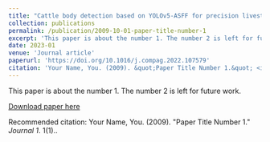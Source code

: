 ```yaml
---
title: "Cattle body detection based on YOLOv5-ASFF for precision livestock farming"
collection: publications
permalink: /publication/2009-10-01-paper-title-number-1
excerpt: 'This paper is about the number 1. The number 2 is left for future work.'
date: 2023-01
venue: 'Journal article'
paperurl: 'https://doi.org/10.1016/j.compag.2022.107579'
citation: 'Your Name, You. (2009). &quot;Paper Title Number 1.&quot; <i>Journal 1</i>. 1(1).'
---
```

This paper is about the number 1. The number 2 is left for future work.

[Download paper here](https://doi.org/10.1016/j.compag.2022.107579)

Recommended citation: Your Name, You. (2009). "Paper Title Number 1." <i>Journal 1</i>. 1(1)..